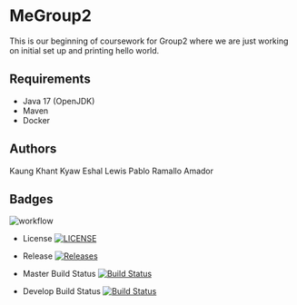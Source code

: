 # MeGroup2

This is our beginning of coursework for Group2 where we are just working on initial set up and printing hello world.

## Requirements

- Java 17 (OpenJDK)
- Maven
- Docker

## Authors
Kaung Khant Kyaw
Eshal
Lewis
Pablo Ramallo Amador
## Badges
![workflow](https://github.com/EshalImran27/SeMethods2/actions/workflows/main.yml/badge.svg)

- License
  [![LICENSE](https://img.shields.io/github/license/EshalImran27/SeMethods2.svg?style=flat-square)](https://github.com/EshalImran27/SeMethods2/blob/master/LICENSE)

- Release
  [![Releases](https://img.shields.io/github/release/EshalImran27/SeMethods2/all.svg?style=flat-square)](https://github.com/EshalImran27/SeMethods2/releases)

- Master Build Status
[![Build Status](https://img.shields.io/github/actions/workflow/status/EshalImran27/SeMethods2/main.yml?branch=master&style=flat-square)](https://github.com/EshalImran27/SeMethods2/actions)

- Develop Build Status
[![Build Status](https://img.shields.io/github/actions/workflow/status/EshalImran27/SeMethods2/main.yml?branch=develop&style=flat-square)](https://github.com/EshalImran27/SeMethods2/actions)
